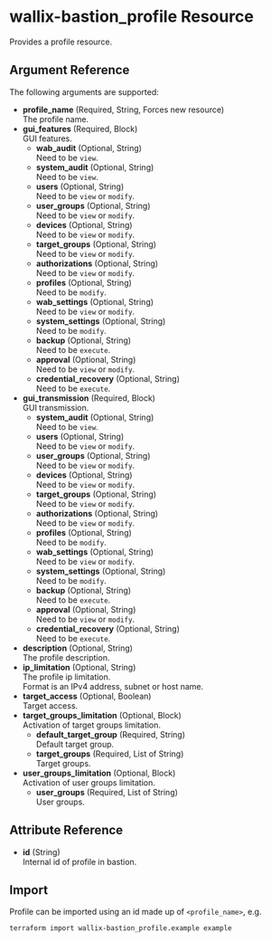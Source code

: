 # wallix-bastion_profile Resource

Provides a profile resource.

## Argument Reference

The following arguments are supported:

- **profile_name** (Required, String, Forces new resource)  
  The profile name.
- **gui_features** (Required, Block)  
  GUI features.
  - **wab_audit** (Optional, String)  
    Need to be `view`.
  - **system_audit** (Optional, String)  
    Need to be `view`.
  - **users** (Optional, String)  
    Need to be `view` or `modify`.
  - **user_groups** (Optional, String)  
    Need to be `view` or `modify`.
  - **devices** (Optional, String)  
    Need to be `view` or `modify`.
  - **target_groups** (Optional, String)  
    Need to be `view` or `modify`.
  - **authorizations** (Optional, String)  
    Need to be `view` or `modify`.
  - **profiles** (Optional, String)  
    Need to be `modify`.
  - **wab_settings** (Optional, String)  
    Need to be `view` or `modify`.
  - **system_settings** (Optional, String)  
    Need to be `modify`.
  - **backup** (Optional, String)  
    Need to be `execute`.
  - **approval** (Optional, String)  
    Need to be `view` or `modify`.
  - **credential_recovery** (Optional, String)  
    Need to be `execute`.
- **gui_transmission** (Required, Block)  
  GUI transmission.
  - **system_audit** (Optional, String)  
    Need to be `view`.
  - **users** (Optional, String)  
    Need to be `view` or `modify`.
  - **user_groups** (Optional, String)  
    Need to be `view` or `modify`.
  - **devices** (Optional, String)  
    Need to be `view` or `modify`.
  - **target_groups** (Optional, String)  
    Need to be `view` or `modify`.
  - **authorizations** (Optional, String)  
    Need to be `view` or `modify`.
  - **profiles** (Optional, String)  
    Need to be `modify`.
  - **wab_settings** (Optional, String)  
    Need to be `view` or `modify`.
  - **system_settings** (Optional, String)  
    Need to be `modify`.
  - **backup** (Optional, String)  
    Need to be `execute`.
  - **approval** (Optional, String)  
    Need to be `view` or `modify`.
  - **credential_recovery** (Optional, String)  
    Need to be `execute`.
- **description** (Optional, String)  
  The profile description.
- **ip_limitation** (Optional, String)  
  The profile ip limitation.  
  Format is an IPv4 address, subnet or host name.
- **target_access** (Optional, Boolean)  
  Target access.
- **target_groups_limitation** (Optional, Block)  
  Activation of target groups limitation.
  - **default_target_group** (Required, String)  
    Default target group.
  - **target_groups** (Required, List of String)  
    Target groups.
- **user_groups_limitation** (Optional, Block)  
  Activation of user groups limitation.
  - **user_groups** (Required, List of String)  
    User groups.

## Attribute Reference

- **id** (String)  
  Internal id of profile in bastion.

## Import

Profile can be imported using an id made up of `<profile_name>`, e.g.

```shell
terraform import wallix-bastion_profile.example example
```
